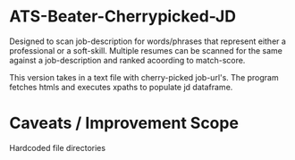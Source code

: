 # ATS-Beater-Cherrypicked-JD
Designed to scan job-description for words/phrases that represent either a professional or a soft-skill. Multiple resumes can be scanned for the same against a job-description and ranked acoording to match-score.

This version takes in a text file with cherry-picked job-url's. The program fetches htmls and executes xpaths to populate jd dataframe.


# Caveats / Improvement Scope
Hardcoded file directories
